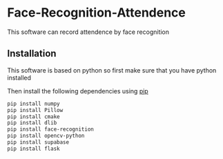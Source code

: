 # Face-Recognition-Attendence

This software can record attendence by face recognition

## Installation

This software is based on python so first make sure that you have python installed

Then install the following dependencies using [pip](https://pip.pypa.io/en/stable/)

```bash
pip install numpy
pip install Pillow
pip install cmake
pip install dlib
pip install face-recognition
pip install opencv-python
pip install supabase
pip install flask
```